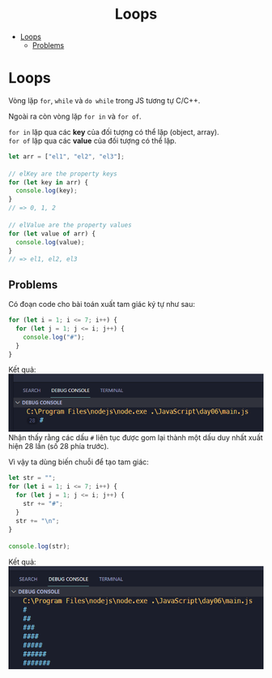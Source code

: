 <link rel='stylesheet' href='../../../main.css'>

<div class="title">
    <center><h1 class="bigtitle">Loops</h1></center>
</div>

- [Loops](#loops)
  - [Problems](#problems)

# Loops

Vòng lặp `for`, `while` và `do while` trong JS tương tự C/C++.

Ngoài ra còn vòng lặp `for in` và `for of`.

`for in` lặp qua các **key** của đối tượng có thể lặp (object, array).\
`for of` lặp qua các **value** của đối tượng có thể lặp.

```js
let arr = ["el1", "el2", "el3"];

// elKey are the property keys
for (let key in arr) {
  console.log(key);
}
// => 0, 1, 2

// elValue are the property values
for (let value of arr) {
  console.log(value);
}
// => el1, el2, el3
```

## Problems

Có đoạn code cho bài toán xuất tam giác ký tự như sau:

```js
for (let i = 1; i <= 7; i++) {
  for (let j = 1; j <= i; j++) {
    console.log("#");
  }
}
```

Kết quả:
<img src = "loops1.png">
Nhận thấy rằng các dấu `#` liên tục được gom lại thành một dấu duy nhất xuất hiện 28 lần (số 28 phía trước).

Vì vậy ta dùng biến chuỗi để tạo tam giác:

```js
let str = "";
for (let i = 1; i <= 7; i++) {
  for (let j = 1; j <= i; j++) {
    str += "#";
  }
  str += "\n";
}

console.log(str);
```

Kết quả:
<img src = "loops2.png">
